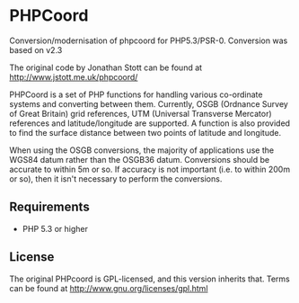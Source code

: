 PHPCoord
========

Conversion/modernisation of phpcoord for PHP5.3/PSR-0. Conversion was based on v2.3

The original code by Jonathan Stott can be found at http://www.jstott.me.uk/phpcoord/

PHPCoord is a set of PHP functions for handling various
co-ordinate systems and converting between them. Currently, OSGB (Ordnance
Survey of Great Britain) grid references, UTM (Universal Transverse
Mercator) references and latitude/longitude are supported. A function is 
also provided to find the surface distance between two points of latitude
and longitude.

When using the OSGB conversions, the majority of applications use the
WGS84 datum rather than the OSGB36 datum. Conversions should be accurate to
within 5m or so. If accuracy is not important (i.e. to within 200m or so),
then it isn't necessary to perform the conversions.

Requirements
------------
* PHP 5.3 or higher

License
-------
The original PHPcoord is GPL-licensed, and this version inherits that. Terms can be found at http://www.gnu.org/licenses/gpl.html 